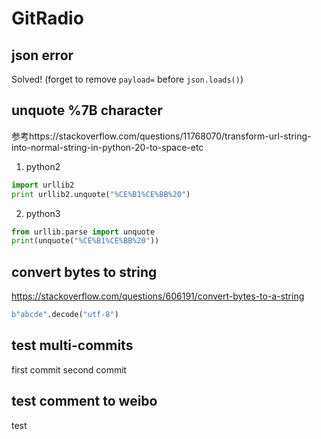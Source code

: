 # GitRadio

## json error

Solved! (forget to remove `payload=` before `json.loads()`)

## unquote %7B character

参考https://stackoverflow.com/questions/11768070/transform-url-string-into-normal-string-in-python-20-to-space-etc

1. python2

```python
import urllib2
print urllib2.unquote("%CE%B1%CE%BB%20")
```

2. python3

```python
from urllib.parse import unquote
print(unquote("%CE%B1%CE%BB%20"))
```

## convert bytes to string

https://stackoverflow.com/questions/606191/convert-bytes-to-a-string

```python
b"abcde".decode("utf-8") 
```

## test multi-commits

first commit
second commit

## test comment to weibo

test